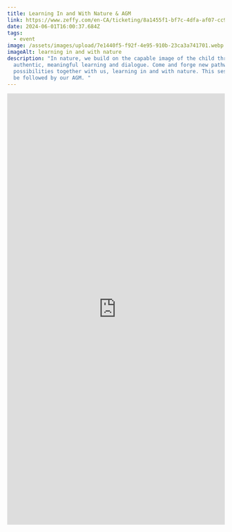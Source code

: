 ```yaml
---
title: Learning In and With Nature & AGM
link: https://www.zeffy.com/en-CA/ticketing/8a1455f1-bf7c-4dfa-af07-cc985c01fb88
date: 2024-06-01T16:00:37.684Z
tags:
  - event
image: /assets/images/upload/7e1440f5-f92f-4e95-910b-23ca3a741701.webp
imageAlt: learning in and with nature
description: "In nature, we build on the capable image of the child through
  authentic, meaningful learning and dialogue. Come and forge new pathways of
  possibilities together with us, learning in and with nature. This session will
  be followed by our AGM. "
---
```

<div style="position:relative;overflow:hidden;width:100%;height:500px;padding-top:500px"><iframe title='Donation form powered by Zeffy' style='position: absolute; border: 0; top:0;left:0;bottom:0;right:0;width:100%;height:100%' src='https://www.zeffy.com/en-CA/embed/ticketing/8a1455f1-bf7c-4dfa-af07-cc985c01fb88' allowpaymentrequest allowTransparency="true"></iframe></div>
